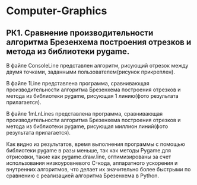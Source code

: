 # Computer-Graphics

## РК1. Сравнение производительности алгоритма Брезенхема построения отрезков и метода из библиотеки pygame.

В файле ConsoleLine представлен алгоритм, рисующий отрезок между двумя точками, заданными пользователем(рисунок прикреплен).

В файле 1Line представлена программа, сравнивающая производительности алгоритма Брезенхема построения отрезков и метода из библиотеки pygame, рисующая 1 линию(фото результата прилагается).

В файле 1mLnLines представлена программа, сравнивающая производительности алгоритма Брезенхема построения отрезков и метода из библиотеки pygame, рисующая миллион линий(фото результата прилагается).

Как видно из результатов, время выполнения программы с помощью библиотеки pygame в разы меньше, так как методы Pygame для отрисовки, такие как pygame.draw.line, оптимизированы за счет использования низкоуровневого C-кода, аппаратного ускорения и внутренних алгоритмов, что делает их значительно более быстрыми по сравнению с реализацией алгоритма Брезенхема в Python.
